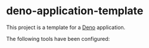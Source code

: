 # deno-application-template

This project is a template for a [Deno](https://deno.com/) application.

The following tools have been configured:
